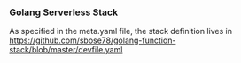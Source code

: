 ### Golang Serverless Stack

As specified in the meta.yaml file, the stack definition lives in 
https://github.com/sbose78/golang-function-stack/blob/master/devfile.yaml